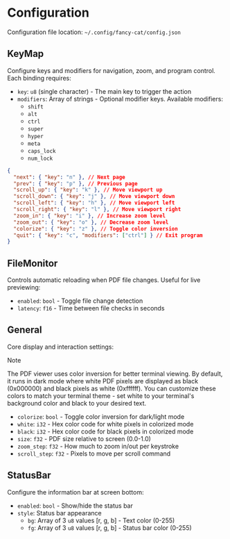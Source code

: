 # Configuration

Configuration file location: `~/.config/fancy-cat/config.json`

## KeyMap

Configure keys and modifiers for navigation, zoom, and program control. Each binding requires:

- `key`: `u8` (single character) - The main key to trigger the action
- `modifiers`: Array of strings - Optional modifier keys. Available modifiers:
  - `shift`
  - `alt`
  - `ctrl`
  - `super`
  - `hyper`
  - `meta`
  - `caps_lock`
  - `num_lock`

```json
{
  "next": { "key": "n" }, // Next page
  "prev": { "key": "p" }, // Previous page
  "scroll_up": { "key": "k" }, // Move viewport up
  "scroll_down": { "key": "j" }, // Move viewport down
  "scroll_left": { "key": "h" }, // Move viewport left
  "scroll_right": { "key": "l" }, // Move viewport right
  "zoom_in": { "key": "i" }, // Increase zoom level
  "zoom_out": { "key": "o" }, // Decrease zoom level
  "colorize": { "key": "z" }, // Toggle color inversion
  "quit": { "key": "c", "modifiers": ["ctrl"] } // Exit program
}
```

## FileMonitor

Controls automatic reloading when PDF file changes. Useful for live previewing:

- `enabled`: `bool` - Toggle file change detection
- `latency`: `f16` - Time between file checks in seconds

## General

Core display and interaction settings:

> [!NOTE]  
> The PDF viewer uses color inversion for better terminal viewing. By default, it runs in dark mode where white PDF pixels are displayed as black (0x000000) and black pixels as white (0xffffff). You can customize these colors to match your terminal theme - set white to your terminal's background color and black to your desired text.

- `colorize`: `bool` - Toggle color inversion for dark/light mode
- `white`: `i32` - Hex color code for white pixels in colorized mode
- `black`: `i32` - Hex color code for black pixels in colorized mode
- `size`: `f32` - PDF size relative to screen (0.0-1.0)
- `zoom_step`: `f32` - How much to zoom in/out per keystroke
- `scroll_step`: `f32` - Pixels to move per scroll command

## StatusBar

Configure the information bar at screen bottom:

- `enabled`: `bool` - Show/hide the status bar
- `style`: Status bar appearance
  - `bg`: Array of 3 `u8` values [r, g, b] - Text color (0-255)
  - `fg`: Array of 3 `u8` values [r, g, b] - Status bar color (0-255)
